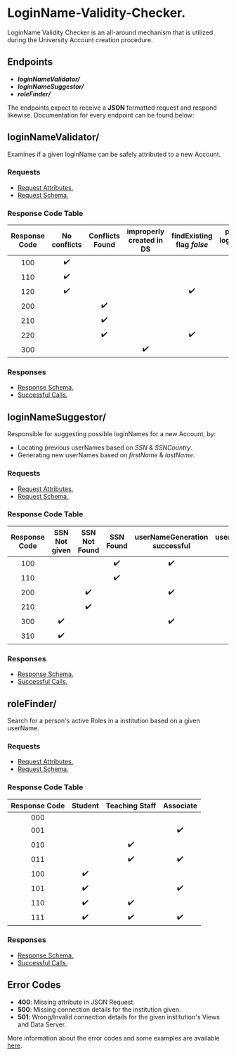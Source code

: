 # LoginName-Validity-Checker.
LoginName Validity Checker is an all-around mechanism that is utilized during the University Account creation procedure.

## Endpoints
* ***loginNameValidator/***    
* ***loginNameSuggestor/***    
* ***roleFinder/*** 

The endpoints expect to receive a **JSON** formatted request and respond likewise. Documentation for every endpoint can be found below:

## loginNameValidator/
Examines if a given loginName can be safely attributed to a new Account. 

### Requests
- [Request Attributes.](https://github.com/KostasMparmparousis/LoginName-Validity-Checker/wiki/Validator-Request-Attributes)
- [Request Schema.](https://github.com/KostasMparmparousis/LoginName-Validity-Checker/wiki/Validator-Request-schema)

### Response Code Table

| Response Code | No conflicts | Conflicts Found | improperly created in DS | findExisting flag *false* | previous loginNames *found* | previous loginNames *not found* |
| :----: | :----: | :----: | :----: | :----: | :----: | :----: |
| 100 | :heavy_check_mark: |  |  |  | :heavy_check_mark: |  |
| 110 | :heavy_check_mark: |  |  |  |  | :heavy_check_mark: |
| 120 | :heavy_check_mark: |  |  | :heavy_check_mark: |  |  |
| 200 |  | :heavy_check_mark: |  |  | :heavy_check_mark: |  |
| 210 |  | :heavy_check_mark: |  |  |  | :heavy_check_mark: |
| 220 |  | :heavy_check_mark: |  | :heavy_check_mark: |  |  |
| 300 |  |  | :heavy_check_mark: | | | |

### Responses
- [Response Schema.](https://github.com/KostasMparmparousis/LoginName-Validity-Checker/wiki/Validator-response-schema)
- [Successful Calls.](https://github.com/KostasMparmparousis/LoginName-Validity-Checker/wiki/Validator-successful-calls)

## loginNameSuggestor/
Responsible for suggesting possible loginNames for a new Account, by:
* Locating previous userNames based on *SSN* & *SSNCountry*.
* Generating new userNames based on *firstName* & *lastName*.

### Requests
- [Request Attributes.](https://github.com/KostasMparmparousis/LoginName-Validity-Checker/wiki/Suggestor-Request-Attributes)
- [Request Schema.](https://github.com/KostasMparmparousis/LoginName-Validity-Checker/wiki/Suggestor-Request-schema)

### Response Code Table
| Response Code | SSN Not given | SSN Not Found | SSN Found | userNameGeneration successful | userNameGeneration failed | 
| :----: | :----: | :----: | :----: | :----: | :----: | 
| 100 |  |  | :heavy_check_mark: | :heavy_check_mark: |  |
| 110 |  |  | :heavy_check_mark: |  | :heavy_check_mark: |
| 200 |  | :heavy_check_mark: |  | :heavy_check_mark: |  |
| 210 |  | :heavy_check_mark: | |  | :heavy_check_mark: |
| 300 | :heavy_check_mark: |  | | :heavy_check_mark: |  |
| 310 | :heavy_check_mark:  |  | |  | :heavy_check_mark: |

### Responses
- [Response Schema.](https://github.com/KostasMparmparousis/LoginName-Validity-Checker/wiki/Suggestor-response-schema)
- [Successful Calls.](https://github.com/KostasMparmparousis/LoginName-Validity-Checker/wiki/Suggestor-successful-calls)

## roleFinder/
Search for a person's active Roles in a institution based on a given userName.
### Requests
- [Request Attributes.](https://github.com/KostasMparmparousis/LoginName-Validity-Checker/wiki/roleFinder-Request-Attributes)
- [Request Schema.](https://github.com/KostasMparmparousis/LoginName-Validity-Checker/wiki/roleFinder-Request-schema)

### Response Code Table
| Response Code | Student | Teaching Staff | Associate | 
| :----: | :----: | :----: | :----: |
| 000 |  |  |  |
| 001 |  |  | :heavy_check_mark: |
| 010 |  | :heavy_check_mark: |  |
| 011 |  | :heavy_check_mark: | :heavy_check_mark: |
| 100 | :heavy_check_mark: |  |  |
| 101 | :heavy_check_mark: |  | :heavy_check_mark: |
| 110 | :heavy_check_mark: | :heavy_check_mark: |  |
| 111 | :heavy_check_mark: | :heavy_check_mark: | :heavy_check_mark: |

### Responses
- [Response Schema.](https://github.com/KostasMparmparousis/LoginName-Validity-Checker/wiki/roleFinder-response-schema)
- [Successful Calls.](https://github.com/KostasMparmparousis/LoginName-Validity-Checker/wiki/roleFinder-successful-calls)

## Error Codes
* **400**: Missing attribute in JSON Request.
* **500**: Missing connection details for the institution given.
* **501**: Wrong/Invalid connection details for the given institution's Views and Data Server.

More information about the error codes and some examples are available [here](https://github.com/KostasMparmparousis/LoginName-Validity-Checker/wiki/Error-Codes-and-Examples).
